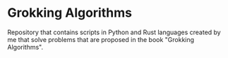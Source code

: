 # Grokking Algorithms
 Repository that contains scripts in Python and Rust languages created by me that solve problems that are proposed in the book "Grokking Algorithms".
